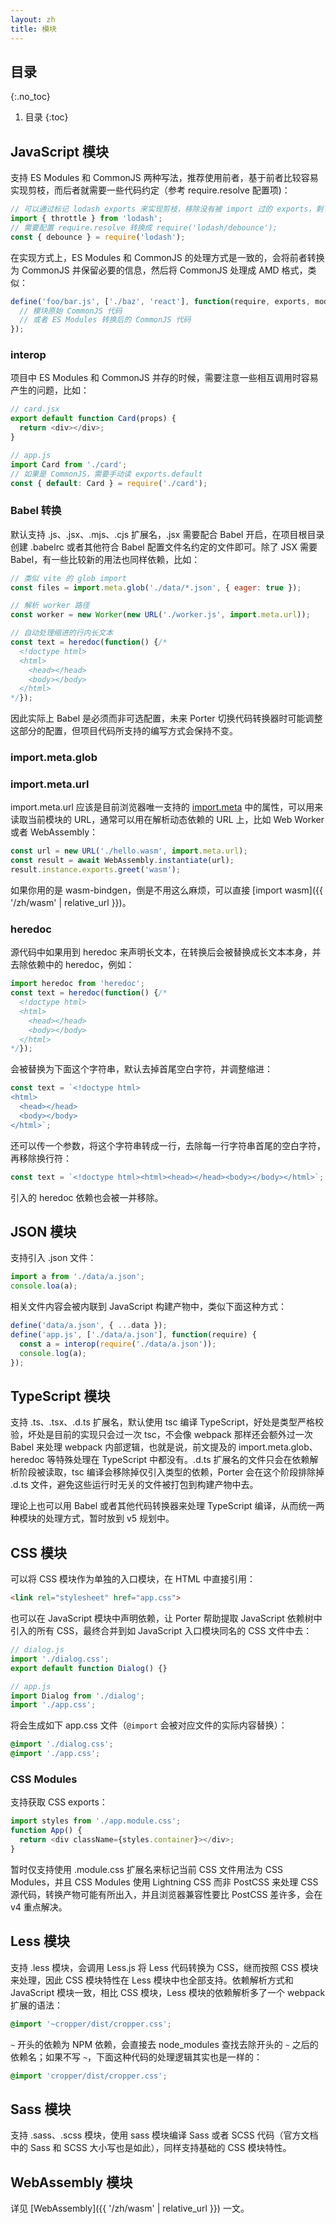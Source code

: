 ```yaml
---
layout: zh
title: 模块
---
```


## 目录
{:.no_toc}

1. 目录
{:toc}

## JavaScript 模块

支持 ES Modules 和 CommonJS 两种写法，推荐使用前者，基于前者比较容易实现剪枝，而后者就需要一些代码约定（参考 require.resolve 配置项)：

```js
// 可以通过标记 lodash exports 来实现剪枝，移除没有被 import 过的 exports，剩下的交给代码压缩工具
import { throttle } from 'lodash';
// 需要配置 require.resolve 转换成 require('lodash/debounce');
const { debounce } = require('lodash');
```

在实现方式上，ES Modules 和 CommonJS 的处理方式是一致的，会将前者转换为 CommonJS 并保留必要的信息，然后将 CommonJS 处理成 AMD 格式，类似：

```js
define('foo/bar.js', ['./baz', 'react'], function(require, exports, module) {
  // 模块原始 CommonJS 代码
  // 或者 ES Modules 转换后的 CommonJS 代码
});
```

### interop

项目中 ES Modules 和 CommonJS 并存的时候，需要注意一些相互调用时容易产生的问题，比如：

```js
// card.jsx
export default function Card(props) {
  return <div></div>;
}

// app.js
import Card from './card';
// 如果是 CommonJS，需要手动读 exports.default
const { default: Card } = require('./card');
```

### Babel 转换

默认支持 .js、.jsx、.mjs、.cjs 扩展名，.jsx 需要配合 Babel 开启，在项目根目录创建 .babelrc 或者其他符合 Babel 配置文件名约定的文件即可。除了 JSX 需要 Babel，有一些比较新的用法也同样依赖，比如：

```js
// 类似 vite 的 glob import
const files = import.meta.glob('./data/*.json', { eager: true });

// 解析 worker 路径
const worker = new Worker(new URL('./worker.js', import.meta.url));

// 自动处理缩进的行内长文本
const text = heredoc(function() {/*
  <!doctype html>
  <html>
    <head></head>
    <body></body>
  </html>
*/});
```

因此实际上 Babel 是必须而非可选配置，未来 Porter 切换代码转换器时可能调整这部分的配置，但项目代码所支持的编写方式会保持不变。

### import.meta.glob

### import.meta.url

import.meta.url 应该是目前浏览器唯一支持的 [import.meta](https://developer.mozilla.org/en-US/docs/Web/JavaScript/Reference/Operators/import.meta) 中的属性，可以用来读取当前模块的 URL，通常可以用在解析动态依赖的 URL 上，比如 Web Worker 或者 WebAssembly：

```js
const url = new URL('./hello.wasm', import.meta.url);
const result = await WebAssembly.instantiate(url);
result.instance.exports.greet('wasm');
```

如果你用的是 wasm-bindgen，倒是不用这么麻烦，可以直接 [import wasm]({{ '/zh/wasm' | relative_url }})。

### heredoc

源代码中如果用到 heredoc 来声明长文本，在转换后会被替换成长文本本身，并去除依赖中的 heredoc，例如：

```js
import heredoc from 'heredoc';
const text = heredoc(function() {/*
  <!doctype html>
  <html>
    <head></head>
    <body></body>
  </html>
*/});
```

会被替换为下面这个字符串，默认去掉首尾空白字符，并调整缩进：

```js
const text = `<!doctype html>
<html>
  <head></head>
  <body></body>
</html>`;
```

还可以传一个参数，将这个字符串转成一行，去除每一行字符串首尾的空白字符，再移除换行符：

```js
const text = `<!doctype html><html><head></head><body></body></html>`;
```

引入的 heredoc 依赖也会被一并移除。

## JSON 模块

支持引入 .json 文件：

```js
import a from './data/a.json';
console.loa(a);
```

相关文件内容会被内联到 JavaScript 构建产物中，类似下面这种方式：

```js
define('data/a.json', { ...data });
define('app.js', ['./data/a.json'], function(require) {
  const a = interop(require('./data/a.json'));
  console.log(a);
});
```

## TypeScript 模块

支持 .ts、.tsx、.d.ts 扩展名，默认使用 tsc 编译 TypeScript，好处是类型严格校验，坏处是目前的实现只会过一次 tsc，不会像 webpack 那样还会额外过一次 Babel 来处理 webpack 内部逻辑，也就是说，前文提及的 import.meta.glob、heredoc 等特殊处理在 TypeScript 中都没有。.d.ts 扩展名的文件只会在依赖解析阶段被读取，tsc 编译会移除掉仅引入类型的依赖，Porter 会在这个阶段排除掉 .d.ts 文件，避免这些运行时无关的文件被打包到构建产物中去。

理论上也可以用 Babel 或者其他代码转换器来处理 TypeScript 编译，从而统一两种模块的处理方式，暂时放到 v5 规划中。

## CSS 模块

可以将 CSS 模块作为单独的入口模块，在 HTML 中直接引用：

```html
<link rel="stylesheet" href="app.css">
```

也可以在 JavaScript 模块中声明依赖，让 Porter 帮助提取 JavaScript 依赖树中引入的所有 CSS，最终合并到如 JavaScript 入口模块同名的 CSS 文件中去：

```js
// dialog.js
import './dialog.css';
export default function Dialog() {}

// app.js
import Dialog from './dialog';
import './app.css';
```

将会生成如下 app.css 文件（`@import` 会被对应文件的实际内容替换）：

```css
@import './dialog.css';
@import './app.css';
```

### CSS Modules

支持获取 CSS exports：

```js
import styles from './app.module.css';
function App() {
  return <div className={styles.container}></div>;
}
```

暂时仅支持使用 .module.css 扩展名来标记当前 CSS 文件用法为 CSS Modules，并且 CSS Modules 使用 Lightning CSS 而非 PostCSS 来处理 CSS 源代码，转换产物可能有所出入，并且浏览器兼容性要比 PostCSS 差许多，会在 v4 重点解决。

## Less 模块

支持 .less 模块，会调用 Less.js 将 Less 代码转换为 CSS，继而按照 CSS 模块来处理，因此 CSS 模块特性在 Less 模块中也全部支持。依赖解析方式和 JavaScript 模块一致，相比 CSS 模块，Less 模块的依赖解析多了一个 webpack 扩展的语法：

```css
@import '~cropper/dist/cropper.css';
```

`~` 开头的依赖为 NPM 依赖，会直接去 node_modules 查找去除开头的 `~` 之后的依赖名；如果不写 `~`，下面这种代码的处理逻辑其实也是一样的：

```css
@import 'cropper/dist/cropper.css';
```

## Sass 模块

支持 .sass、.scss 模块，使用 sass 模块编译 Sass 或者 SCSS 代码（官方文档中的 Sass 和 SCSS 大小写也是如此），同样支持基础的 CSS 模块特性。

## WebAssembly 模块

详见 [WebAssembly]({{ '/zh/wasm' | relative_url }}) 一文。
